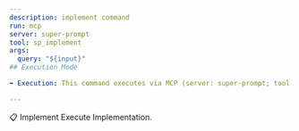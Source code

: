 ```yaml
---
description: implement command
run: mcp
server: super-prompt
tool: sp_implement
args:
  query: "${input}"
## Execution Mode

➡️ Execution: This command executes via MCP (server: super-prompt; tool as defined above).

---
```


📋 Implement
Execute Implementation.
